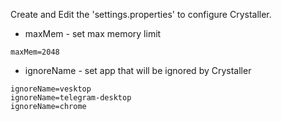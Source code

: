 Create and Edit the 'settings.properties' to configure Crystaller.
- maxMem - set max memory limit
```properties
maxMem=2048
```

- ignoreName - set app that will be ignored by Crystaller
```properties
ignoreName=vesktop
ignoreName=telegram-desktop
ignoreName=chrome
```
